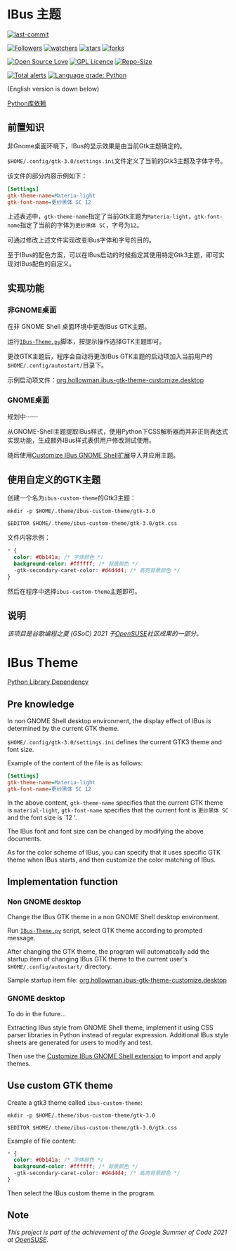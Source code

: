 # IBus 主题

[![last-commit](https://img.shields.io/github/last-commit/HollowMan6/IBus-Theme)](https://github.com/HollowMan6/IBus-Theme/graphs/commit-activity)

[![Followers](https://img.shields.io/github/followers/HollowMan6?style=social)](https://github.com/HollowMan6?tab=followers)
[![watchers](https://img.shields.io/github/watchers/HollowMan6/IBus-Theme?style=social)](https://github.com/HollowMan6/IBus-Theme/watchers)
[![stars](https://img.shields.io/github/stars/HollowMan6/IBus-Theme?style=social)](https://github.com/HollowMan6/IBus-Theme/stargazers)
[![forks](https://img.shields.io/github/forks/HollowMan6/IBus-Theme?style=social)](https://github.com/HollowMan6/IBus-Theme/network/members)

[![Open Source Love](https://img.shields.io/badge/-%E2%9D%A4%20Open%20Source-Green?style=flat-square&logo=Github&logoColor=white&link=https://hollowman6.github.io/fund.html)](https://hollowman6.github.io/fund.html)
[![GPL Licence](https://img.shields.io/badge/license-GPL-blue)](https://opensource.org/licenses/GPL-3.0/)
[![Repo-Size](https://img.shields.io/github/repo-size/HollowMan6/IBus-Theme.svg)](https://github.com/HollowMan6/IBus-Theme/archive/main.zip)

[![Total alerts](https://img.shields.io/lgtm/alerts/g/HollowMan6/IBus-Theme.svg?logo=lgtm&logoWidth=18)](https://lgtm.com/projects/g/HollowMan6/IBus-Theme/alerts/)
[![Language grade: Python](https://img.shields.io/lgtm/grade/python/g/HollowMan6/IBus-Theme.svg?logo=lgtm&logoWidth=18)](https://lgtm.com/projects/g/HollowMan6/IBus-Theme/context:python)

(English version is down below)

[Python库依赖](../../network/dependencies)

## 前置知识

非Gnome桌面环境下，IBus的显示效果是由当前Gtk主题确定的。

`$HOME/.config/gtk-3.0/settings.ini`文件定义了当前的Gtk3主题及字体字号。

该文件的部分内容示例如下：

```ini
[Settings]
gtk-theme-name=Materia-light
gtk-font-name=更纱黑体 SC 12
```

上述表述中，`gtk-theme-name`指定了当前Gtk主题为`Materia-light`，`gtk-font-name`指定了当前的字体为`更纱黑体 SC`，字号为`12`。

可通过修改上述文件实现改变IBus字体和字号的目的。

至于IBus的配色方案，可以在IBus启动的时候指定其使用特定Gtk3主题，即可实现对IBus配色的自定义。

## 实现功能

### 非GNOME桌面

在非 GNOME Shell 桌面环境中更改IBus GTK主题。

运行[`IBus-Theme.py`](IBus-Theme.py)脚本，按提示操作选择GTK主题即可。

更改GTK主题后，程序会自动将更改IBus GTK主题的启动项加入当前用户的`$HOME/.config/autostart/`目录下。

示例启动项文件：[org.hollowman.ibus-gtk-theme-customize.desktop](org.hollowman.ibus-gtk-theme-customize.desktop)

### GNOME桌面

规划中⋯⋯

从GNOME-Shell主题提取IBus样式，使用Python下CSS解析器而并非正则表达式实现功能，生成额外IBus样式表供用户修改测试使用。

随后使用[Customize IBus GNOME Shell扩展](https://extensions.gnome.org/extension/4112/customize-ibus/)导入并应用主题。

## 使用自定义的GTK主题

创建一个名为`ibus-custom-theme`的Gtk3主题：

`mkdir -p $HOME/.theme/ibus-custom-theme/gtk-3.0`

`$EDITOR $HOME/.theme/ibus-custom-theme/gtk-3.0/gtk.css`

文件内容示例：

```css
* {
  color: #0b141a; /* 字体颜色 */
  background-color: #ffffff; /* 背景颜色 */
  -gtk-secondary-caret-color: #d4d4d4; /* 高亮背景颜色 */
}
```

然后在程序中选择`ibus-custom-theme`主题即可。

## 说明

_该项目是谷歌编程之夏 (GSoC) 2021 于[OpenSUSE](https://github.com/openSUSE/mentoring/issues/158)社区成果的一部分。_

# IBus Theme

[Python Library Dependency](../../network/dependencies)

## Pre knowledge

In non GNOME Shell desktop environment, the display effect of IBus is determined by the current GTK theme.

`$HOME/.config/gtk-3.0/settings.ini` defines the current GTK3 theme and font size.

Example of the content of the file is as follows:

```ini
[Settings]
gtk-theme-name=Materia-light
gtk-font-name=更纱黑体 SC 12
```

In the above content, `gtk-theme-name` specifies that the current GTK theme is `material-light`, `gtk-font-name` specifies that the current font is `更纱黑体 SC` and the font size is `12 '.

The IBus font and font size can be changed by modifying the above documents.

As for the color scheme of IBus, you can specify that it uses specific GTK theme when IBus starts, and then customize the color matching of IBus.

## Implementation function

### Non GNOME desktop

Change the IBus GTK theme in a non GNOME Shell desktop environment.

Run [`IBus-Theme.py`](IBus-Theme.py) script, select GTK theme according to prompted message.

After changing the GTK theme, the program will automatically add the startup item of changing IBus GTK theme to the current user's `$HOME/.config/autostart/` directory.

Sample startup item file: [org.hollowman.ibus-gtk-theme-customize.desktop](org.hollowman.ibus-gtk-theme-customize.desktop)

### GNOME desktop

To do in the future...

Extracting IBus style from GNOME Shell theme, implement it using CSS parser libraries in Python instead of regular expression. Additional IBus style sheets are generated for users to modify and test.

Then use the [Customize IBus GNOME Shell extension](https://extensions.gnome.org/extension/4112/customize-ibus/) to import and apply themes.

## Use custom GTK theme

Create a gtk3 theme called `ibus-custom-theme`:

`mkdir -p $HOME/.theme/ibus-custom-theme/gtk-3.0`

`$EDITOR $HOME/.theme/ibus-custom-theme/gtk-3.0/gtk.css`

Example of file content:

```css
* {
  color: #0b141a; /* 字体颜色 */
  background-color: #ffffff; /* 背景颜色 */
  -gtk-secondary-caret-color: #d4d4d4; /* 高亮背景颜色 */
}
```

Then select the IBus custom theme in the program.

## Note

_This project is part of the achievement of the Google Summer of Code 2021 at [OpenSUSE](https://github.com/openSUSE/mentoring/issues/158)._

